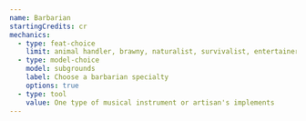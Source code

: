 ```yaml
---
name: Barbarian
startingCredits: cr
mechanics:
  - type: feat-choice
    limit: animal handler, brawny, naturalist, survivalist, entertainer, crafter, athlete, weapon expert
  - type: model-choice
    model: subgrounds
    label: Choose a barbarian specialty
    options: true
  - type: tool
    value: One type of musical instrument or artisan's implements
---
```

